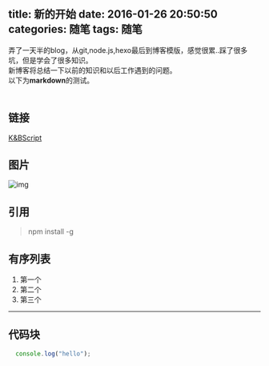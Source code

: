 title: 新的开始
date: 2016-01-26 20:50:50
categories: 随笔 
tags: 随笔
---
弄了一天半的blog，从git,node.js,hexo最后到博客模版，感觉很累..踩了很多坑，但是学会了很多知识。  
新博客将总结一下以前的知识和以后工作遇到的问题。  
以下为**markdown**的测试。  
　　
## 链接

[K&BScript](http://mrkou47.github.io/)  

## 图片

![img](http://ww2.sinaimg.cn/large/6aee7dbbgw1efffa67voyj20ix0ctq3n.jpg)

## 引用

>npm install -g

## 有序列表

 1. 第一个
 2. 第二个
 3. 第三个

***

## 代码块

```js
  console.log("hello");
```